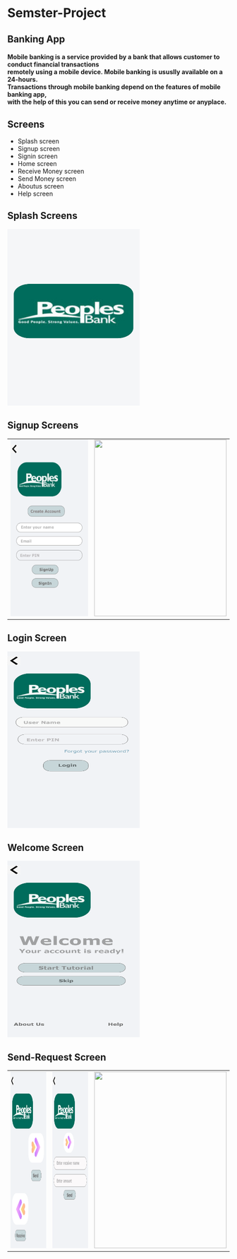 # Semster-Project
<h2> Banking App</h2>
<h4> Mobile banking is a service provided by a bank that allows customer to conduct financial transactions <br>
 remotely using a mobile device. Mobile banking is ususlly available on a 24-hours. <br>
 Transactions through mobile banking depend on the features of mobile banking app, <br>
 with the help of this you can send or receive money anytime or anyplace.</h4>
<h2>Screens</h2>
<ul>
  <li>Splash screen</li>
  <li>Signup screen</li>
  <li>Signin screen</li>
  <li>Home screen</li>
 <li>Receive Money screen</li>
  <li>Send Money screen</li>
  <li>Aboutus screen</li>
  <li>Help screen</li></ul>
  <h2>Splash Screens</h2>
  <img src="https://github.com/mahnoor32/Semster-Project/blob/master/Screenshot/Jazz%20Cash%20App.png" width="300" height="400" />
    <h2>Signup Screens</h2>
    <table>
  <tr>
    <td><img src="https://github.com/mahnoor32/Semster-Project/blob/master/Screenshot/SignUp.png" width="300" height="400" /></td>
    <td><img src="https://github.com/mahnoor32/Semster-Project/blob/master/Screenshot/SignUp%20–%201.png" width="300" height="400" /></td>
  </tr></table>
  <h2>Login Screen</h2>
  <img src="https://github.com/mahnoor32/Semster-Project/blob/master/Screenshot/Login.png" width="300" height="400" />
  <h2>Welcome Screen</h2>
  <img src="https://github.com/mahnoor32/Semster-Project/blob/master/Screenshot/Welcome.png" width="300" height="400" />
  <h2>Send-Request Screen</h2>
  <table>
  <tr>
    <td><img src="https://github.com/mahnoor32/Semster-Project/blob/master/Screenshot/Send%20Request.png" width="300" height="400" /></td>
    <td><img src="https://github.com/mahnoor32/Semster-Project/blob/master/Screenshot/Sent.png" width="300" height="400" /></td>
    <td><img src="https://github.com/mahnoor32/Semster-Project/blob/master/Screenshot/Sent%20–%201.png" width="300" height="400" /></td>
  </tr></table>
